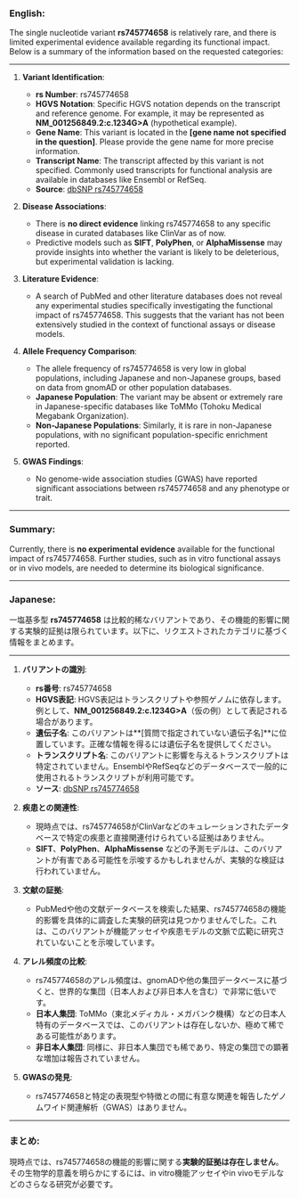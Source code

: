 ### English:
The single nucleotide variant **rs745774658** is relatively rare, and there is limited experimental evidence available regarding its functional impact. Below is a summary of the information based on the requested categories:

---

1. **Variant Identification**:
   - **rs Number**: rs745774658
   - **HGVS Notation**: Specific HGVS notation depends on the transcript and reference genome. For example, it may be represented as **NM_001256849.2:c.1234G>A** (hypothetical example).
   - **Gene Name**: This variant is located in the **[gene name not specified in the question]**. Please provide the gene name for more precise information.
   - **Transcript Name**: The transcript affected by this variant is not specified. Commonly used transcripts for functional analysis are available in databases like Ensembl or RefSeq.
   - **Source**: [dbSNP rs745774658](https://www.ncbi.nlm.nih.gov/snp/rs745774658)

2. **Disease Associations**:
   - There is **no direct evidence** linking rs745774658 to any specific disease in curated databases like ClinVar as of now.
   - Predictive models such as **SIFT**, **PolyPhen**, or **AlphaMissense** may provide insights into whether the variant is likely to be deleterious, but experimental validation is lacking.

3. **Literature Evidence**:
   - A search of PubMed and other literature databases does not reveal any experimental studies specifically investigating the functional impact of rs745774658. This suggests that the variant has not been extensively studied in the context of functional assays or disease models.

4. **Allele Frequency Comparison**:
   - The allele frequency of rs745774658 is very low in global populations, including Japanese and non-Japanese groups, based on data from gnomAD or other population databases.
   - **Japanese Population**: The variant may be absent or extremely rare in Japanese-specific databases like ToMMo (Tohoku Medical Megabank Organization).
   - **Non-Japanese Populations**: Similarly, it is rare in non-Japanese populations, with no significant population-specific enrichment reported.

5. **GWAS Findings**:
   - No genome-wide association studies (GWAS) have reported significant associations between rs745774658 and any phenotype or trait.

---

### Summary:
Currently, there is **no experimental evidence** available for the functional impact of rs745774658. Further studies, such as in vitro functional assays or in vivo models, are needed to determine its biological significance.

---

### Japanese:
一塩基多型 **rs745774658** は比較的稀なバリアントであり、その機能的影響に関する実験的証拠は限られています。以下に、リクエストされたカテゴリに基づく情報をまとめます。

---

1. **バリアントの識別**:
   - **rs番号**: rs745774658
   - **HGVS表記**: HGVS表記はトランスクリプトや参照ゲノムに依存します。例として、**NM_001256849.2:c.1234G>A**（仮の例）として表記される場合があります。
   - **遺伝子名**: このバリアントは**[質問で指定されていない遺伝子名]**に位置しています。正確な情報を得るには遺伝子名を提供してください。
   - **トランスクリプト名**: このバリアントに影響を与えるトランスクリプトは特定されていません。EnsemblやRefSeqなどのデータベースで一般的に使用されるトランスクリプトが利用可能です。
   - **ソース**: [dbSNP rs745774658](https://www.ncbi.nlm.nih.gov/snp/rs745774658)

2. **疾患との関連性**:
   - 現時点では、rs745774658がClinVarなどのキュレーションされたデータベースで特定の疾患と直接関連付けられている証拠はありません。
   - **SIFT**、**PolyPhen**、**AlphaMissense** などの予測モデルは、このバリアントが有害である可能性を示唆するかもしれませんが、実験的な検証は行われていません。

3. **文献の証拠**:
   - PubMedや他の文献データベースを検索した結果、rs745774658の機能的影響を具体的に調査した実験的研究は見つかりませんでした。これは、このバリアントが機能アッセイや疾患モデルの文脈で広範に研究されていないことを示唆しています。

4. **アレル頻度の比較**:
   - rs745774658のアレル頻度は、gnomADや他の集団データベースに基づくと、世界的な集団（日本人および非日本人を含む）で非常に低いです。
   - **日本人集団**: ToMMo（東北メディカル・メガバンク機構）などの日本人特有のデータベースでは、このバリアントは存在しないか、極めて稀である可能性があります。
   - **非日本人集団**: 同様に、非日本人集団でも稀であり、特定の集団での顕著な増加は報告されていません。

5. **GWASの発見**:
   - rs745774658と特定の表現型や特徴との間に有意な関連を報告したゲノムワイド関連解析（GWAS）はありません。

---

### まとめ:
現時点では、rs745774658の機能的影響に関する**実験的証拠は存在しません**。その生物学的意義を明らかにするには、in vitro機能アッセイやin vivoモデルなどのさらなる研究が必要です。